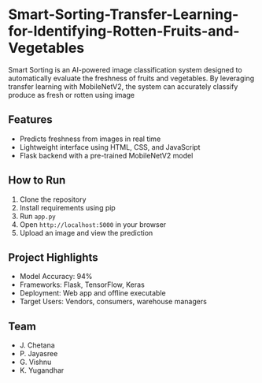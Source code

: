 # Smart-Sorting-Transfer-Learning-for-Identifying-Rotten-Fruits-and-Vegetables
Smart Sorting is an AI-powered image classification system designed to automatically evaluate the freshness of fruits and vegetables. By leveraging transfer learning with MobileNetV2, the system can accurately classify produce as fresh or rotten using image 


## Features

- Predicts freshness from images in real time   
- Lightweight interface using HTML, CSS, and JavaScript  
- Flask backend with a pre-trained MobileNetV2 model  
 
## How to Run

1. Clone the repository  
2. Install requirements using pip  
3. Run `app.py`  
4. Open `http://localhost:5000` in your browser  
5. Upload an image and view the prediction  

## Project Highlights

- Model Accuracy: 94%  
- Frameworks: Flask, TensorFlow, Keras  
- Deployment: Web app and offline executable  
- Target Users: Vendors, consumers, warehouse managers  

## Team

- J. Chetana  
- P. Jayasree
- G. Vishnu
- K. Yugandhar
